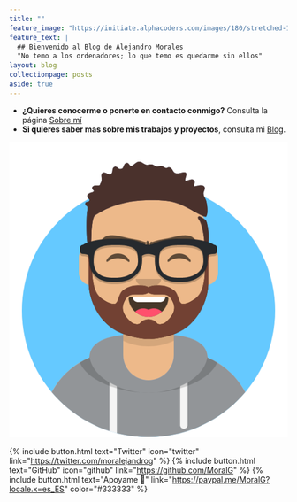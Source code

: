 ```yaml
---
title: ""
feature_image: "https://initiate.alphacoders.com/images/180/stretched-1920-1080-180978.png?8870"
feature_text: |
  ## Bienvenido al Blog de Alejandro Morales
  "No temo a los ordenadores; lo que temo es quedarme sin ellos"
layout: blog
collectionpage: posts
aside: true
---
```


* **¿Quieres conocerme o ponerte en contacto conmigo?** Consulta la página [Sobre mí](/elements/)
* **Si quieres saber mas sobre mis trabajos y proyectos**, consulta mi [Blog](/blog/).

![ICONO](/assets/logos/Avatar.png)

{% include button.html text="Twitter" icon="twitter" link="https://twitter.com/moralejandrog" %} {% include button.html text="GitHub" icon="github" link="https://github.com/MoralG" %} {% include button.html text="Apoyame 💸" link="https://paypal.me/MoralG?locale.x=es_ES" color="#333333" %}